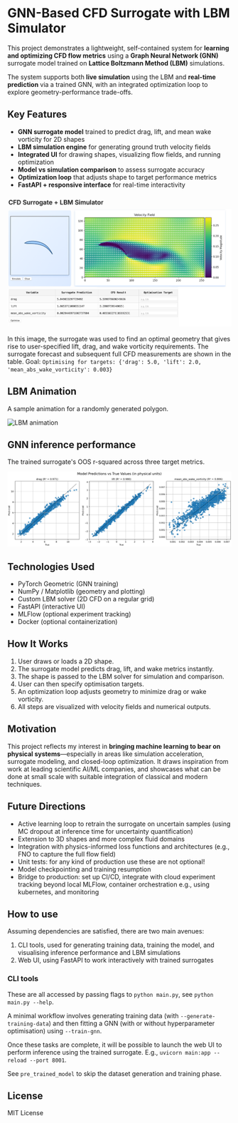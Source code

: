 # GNN-Based CFD Surrogate with LBM Simulator

This project demonstrates a lightweight, self-contained system for **learning and optimizing CFD flow metrics** using a **Graph Neural Network (GNN)** surrogate model trained on **Lattice Boltzmann Method (LBM)** simulations.

The system supports both **live simulation** using the LBM and **real-time prediction** via a trained GNN, with an integrated optimization loop to explore geometry-performance trade-offs.

## Key Features

- **GNN surrogate model** trained to predict drag, lift, and mean wake vorticity for 2D shapes
- **LBM simulation engine** for generating ground truth velocity fields
- **Integrated UI** for drawing shapes, visualizing flow fields, and running optimization
- **Model vs simulation comparison** to assess surrogate accuracy
- **Optimization loop** that adjusts shape to target performance metrics
- **FastAPI + responsive interface** for real-time interactivity

![Surrogate vs LBM Screenshot](doc/screenshot.png)

In this image, the surrogate was used to find an optimal geometry that gives rise to user-specified lift, drag, and wake vorticity requirements. The surrogate forecast and subsequent full CFD measurements are shown in the table.
Goal: ```Optimising for targets: {'drag': 5.0, 'lift': 2.0, 'mean_abs_wake_vorticity': 0.003}```

## LBM Animation

A sample animation for a randomly generated polygon.

![LBM animation](doc/velocity.gif)

## GNN inference performance

The trained surrogate's OOS r-squared across three target metrics.

![Training performance](doc/r2_wings.png)

## Technologies Used

- PyTorch Geometric (GNN training)
- NumPy / Matplotlib (geometry and plotting)
- Custom LBM solver (2D CFD on a regular grid)
- FastAPI (interactive UI)
- MLFlow (optional experiment tracking)
- Docker (optional containerization)

## How It Works

1. User draws or loads a 2D shape.
2. The surrogate model predicts drag, lift, and wake metrics instantly.
3. The shape is passed to the LBM solver for simulation and comparison.
4. User can then specify optimisation targets.
5. An optimization loop adjusts geometry to minimize drag or wake vorticity.
6. All steps are visualized with velocity fields and numerical outputs.

## Motivation

This project reflects my interest in **bringing machine learning to bear on physical systems**—especially in areas like simulation acceleration, surrogate modeling, and closed-loop optimization. It draws inspiration from work at leading scientific AI/ML companies, and showcases what can be done at small scale with suitable integration of classical and modern techniques.

## Future Directions

- Active learning loop to retrain the surrogate on uncertain samples (using MC dropout at inference time for uncertainty quantification)
- Extension to 3D shapes and more complex fluid domains
- Integration with physics-informed loss functions and architectures (e.g., FNO to capture the full flow field)
- Unit tests: for any kind of production use these are not optional!
- Model checkpointing and training resumption
- Bridge to production: set up CI/CD, integrate with cloud experiment tracking beyond local MLFlow, container orchestration e.g., using kubernetes, and monitoring

## How to use

Assuming dependencies are satisfied, there are two main avenues:

1. CLI tools, used for generating training data, training the model, and visualising inference performance and LBM simulations
2. Web UI, using FastAPI to work interactively with trained surrogates

### CLI tools

These are all accessed by passing flags to ```python main.py```, see ```python main.py --help```.

A minimal workflow involves generating training data (with ```--generate-training-data```) and then fitting a GNN (with or without hyperparameter optimisation) using ```--train-gnn```.

Once these tasks are complete, it will be possible to launch the web UI to perform inference using the trained surrogate. E.g., ```uvicorn main:app --reload --port 8001```.

See ```pre_trained_model``` to skip the dataset generation and training phase.


## License

MIT License
